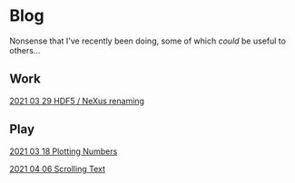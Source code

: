 # Blog
Nonsense that I've recently been doing, some of which _could_ be useful to others...

## Work
[2021 03 29 HDF5 / NeXus renaming](./2021-03-29-HDF5-rename.md)

## Play
[2021 03 18 Plotting Numbers](./2021-03-18-Numbers)

[2021 04 06 Scrolling Text](./2021-04-06-Scoller)


